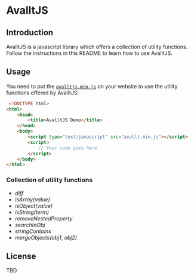 # AvalltJS
## Introduction
AvalltJS is a javascript library which offers a collection of utility functions. Follow the instructions in this README to learn how to use AvalltJS.
## Usage
You need to put the [`avalltjs.min.js`](https://github.com/HalilBu/avallt.js/blob/master/avallt.min.js) on your website to use the utility functions offered by AvalltJS:
```html
 <!DOCTYPE html>
<html>
    <head>
        <title>AvalltJS Demo</title>
    </head>
    <body>
        <script type="text/javascript" src="avallt.min.js"></script>
        <script>
            // Your code goes here.
        </script>
    </body>
</html>
```
### Collection of utility functions
- *diff*
- *isArray(value)*
- *isObject(value)*
- *isString(term)*
- *removeNestedProperty*
- *searchInObj*
- *stringContains*
- *mergeObjects(obj1, obj2)*

## License
TBD

